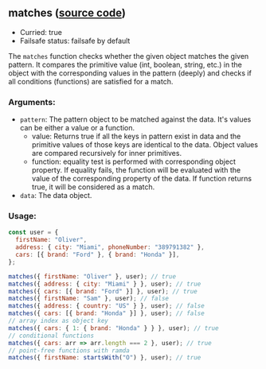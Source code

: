 ## matches ([source code](https://github.com/bigbinary/neeto-cist/blob/9b5f349ecf0c1c7d258fa92ef2088c29f85274e6/src/objects.js#L77-L79))

- Curried: true
- Failsafe status: failsafe by default

The `matches` function checks whether the given object matches the given
pattern. It compares the primitive value (int, boolean, string, etc.) in the
object with the corresponding values in the pattern (deeply) and checks if all
conditions (functions) are satisfied for a match.

### Arguments:

- `pattern`: The pattern object to be matched against the data. It's values can
  be either a value or a function.
  - value: Returns true if all the keys in pattern exist in data and the
    primitive values of those keys are identical to the data. Object values are
    compared recursively for inner primitives.
  - function: equality test is performed with corresponding object property. If
    equality fails, the function will be evaluated with the value of the
    corresponding property of the data. If function returns true, it will be
    considered as a match.
- `data`: The data object.

### Usage:

```js
const user = {
  firstName: "Oliver",
  address: { city: "Miami", phoneNumber: "389791382" },
  cars: [{ brand: "Ford" }, { brand: "Honda" }],
};

matches({ firstName: "Oliver" }, user); // true
matches({ address: { city: "Miami" } }, user); // true
matches({ cars: [{ brand: "Ford" }] }, user); // true
matches({ firstName: "Sam" }, user); // false
matches({ address: { country: "US" } }, user); // false
matches({ cars: [{ brand: "Honda" }] }, user); // false
// array index as object key
matches({ cars: { 1: { brand: "Honda" } } }, user); // true
// conditional functions
matches({ cars: arr => arr.length === 2 }, user); // true
// point-free functions with ramda
matches({ firstName: startsWith("O") }, user); // true
```
